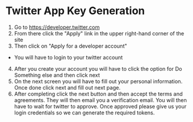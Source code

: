 # Twitter App Key Generation

1. Go to https://developer.twitter.com
2. From there click the "Apply" link in the upper right-hand corner of the site
3. Then click on "Apply for a developer account"
  - You will have to login to your twitter account
4. After you create your account you will have to click the option for Do Something else and then click next
5. On the next screen you will have to fill out your personal information. Once done click next and fill out next page.
6. After completing click the next button and then accept the terms and agreements. They will then email you a verification email. You will then have to wait for twitter to approve. Once approved please give us your login credentials so we can generate the required tokens.
